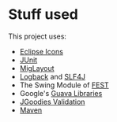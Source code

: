 
Stuff used
=====

This project uses:

* [Eclipse Icons](http://eclipse-icons.i24.cc/)
* [JUnit](http://junit.org)
* [MigLayout](http://www.miglayout.com/)
* [Logback](http://logback.qos.ch/) and [SLF4J](http://www.slf4j.org/)
* The Swing Module of [FEST](http://fest.easytesting.org/)
* Google's [Guava Libraries](http://code.google.com/p/guava-libraries/)
* [JGoodies Validation](http://www.jgoodies.com/)
* [Maven](http://maven.apache.org/)